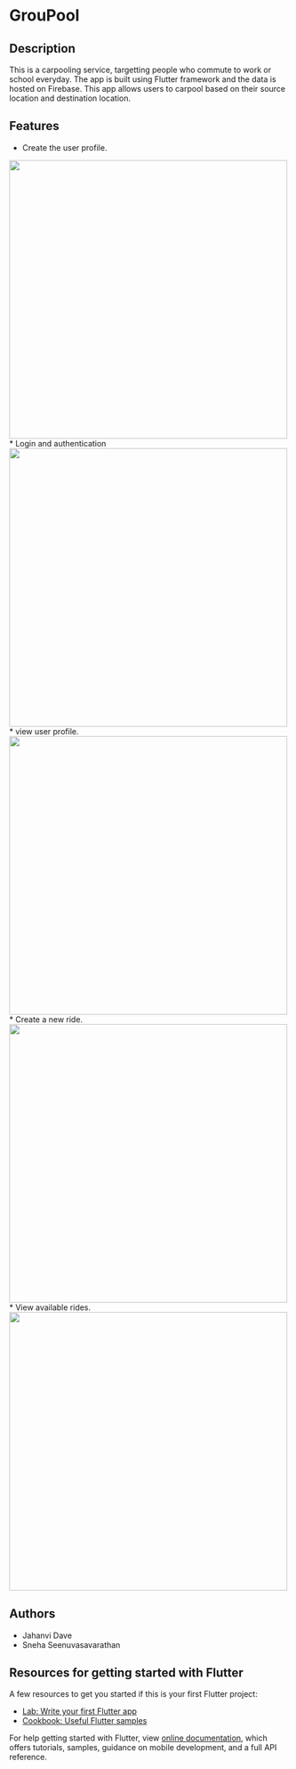 
# GrouPool

## Description

This is a carpooling service, targetting people who commute to work or school everyday. The app is built using Flutter framework and the data is hosted on Firebase. This app allows users to carpool based on their source location and destination location. 

## Features

* Create the user profile.
<img src="images/signup.jpeg" width="500">
* Login and authentication
<img src="images/login.jpeg" width="500">
* view user profile.
<img src="images/profile.jpeg" width="500">
* Create a new ride.
<img src="images/addRide.jpeg" width="500">
* View available rides.
<img src="images/rideList.jpeg" width="500">

## Authors

* Jahanvi Dave 
* Sneha Seenuvasavarathan

## Resources for getting started with Flutter

A few resources to get you started if this is your first Flutter project:

- [Lab: Write your first Flutter app](https://flutter.dev/docs/get-started/codelab)
- [Cookbook: Useful Flutter samples](https://flutter.dev/docs/cookbook)

For help getting started with Flutter, view
[online documentation](https://flutter.dev/docs), which offers tutorials,
samples, guidance on mobile development, and a full API reference.




